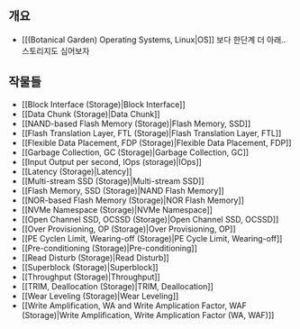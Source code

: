 ## 개요

- [[(Botanical Garden) Operating Systems, Linux|OS]] 보다 한단계 더 아래.. 스토리지도 심어보자

## 작물들

- [[Block Interface (Storage)|Block Interface]]
- [[Data Chunk (Storage)|Data Chunk]]
- [[NAND-based Flash Memory (Storage)|Flash Memory, SSD]]
- [[Flash Translation Layer, FTL (Storage)|Flash Translation Layer, FTL]]
- [[Flexible Data Placement, FDP (Storage)|Flexible Data Placement, FDP]]
- [[Garbage Collection, GC (Storage)|Garbage Collection, GC]]
- [[Input Output per second, IOps (storage)|IOps]]
- [[Latency (Storage)|Latency]]
- [[Multi-stream SSD (Storage)|Multi-stream SSD]]
- [[Flash Memory, SSD (Storage)|NAND Flash Memory]]
- [[NOR-based Flash Memory (Storage)|NOR Flash Memory]]
- [[NVMe Namespace (Storage)|NVMe Namespace]]
- [[Open Channel SSD, OCSSD (Storage)|Open Channel SSD, OCSSD]]
- [[Over Provisioning, OP (Storage)|Over Provisioning, OP]]
- [[PE Cyclen Limit, Wearing-off (Storage)|PE Cycle Limit, Wearing-off]]
- [[Pre-conditioning (Storage)|Pre-conditioning]]
- [[Read Disturb (Storage)|Read Disturb]]
- [[Superblock (Storage)|Superblock]]
- [[Throughput (Storage)|Throughput]]
- [[TRIM, Deallocation (Storage)|TRIM, Deallocation]]
- [[Wear Leveling (Storage)|Wear Leveling]]
- [[Write Amplification, WA and Write Amplication Factor, WAF (Storage)|Write Amplification, Write Amplication Factor (WA, WAF)]]